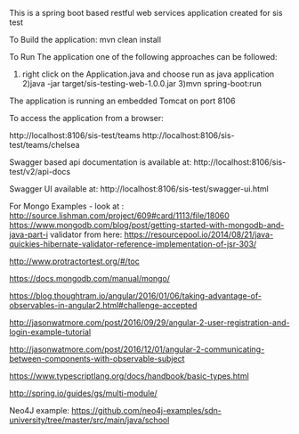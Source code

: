 This is a spring boot based restful web services application created for sis test

To Build the application:  mvn clean install

To Run The application one of the following approaches can be followed:

1) right click on the Application.java and choose run as java application
2)java -jar target/sis-testing-web-1.0.0.jar
3)mvn spring-boot:run


The application is running an embedded Tomcat on port 8106

To access the application from a browser:

 http://localhost:8106/sis-test/teams
 http://localhost:8106/sis-test/teams/chelsea


 Swagger based api documentation is available at:
 http://localhost:8106/sis-test/v2/api-docs

 Swagger UI available at:
 http://localhost:8106/sis-test/swagger-ui.html


 For Mongo Examples - look at :  http://source.lishman.com/project/609#card/1113/file/18060
 https://www.mongodb.com/blog/post/getting-started-with-mongodb-and-java-part-i
 validator from here: https://resourcepool.io/2014/08/21/java-quickies-hibernate-validator-reference-implementation-of-jsr-303/


http://www.protractortest.org/#/toc

https://docs.mongodb.com/manual/mongo/

https://blog.thoughtram.io/angular/2016/01/06/taking-advantage-of-observables-in-angular2.html#challenge-accepted

http://jasonwatmore.com/post/2016/09/29/angular-2-user-registration-and-login-example-tutorial


http://jasonwatmore.com/post/2016/12/01/angular-2-communicating-between-components-with-observable-subject

https://www.typescriptlang.org/docs/handbook/basic-types.html


http://spring.io/guides/gs/multi-module/

Neo4J example:
https://github.com/neo4j-examples/sdn-university/tree/master/src/main/java/school
